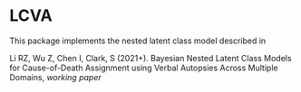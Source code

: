 # LCVA

This package implements the nested latent class model described in 

Li RZ, Wu Z, Chen I, Clark, S (2021+). Bayesian Nested Latent Class Models for Cause-of-Death Assignment using Verbal Autopsies Across Multiple Domains, _working paper_